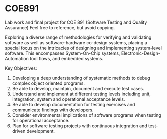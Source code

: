 # COE891
Lab work and final project for COE 891 (Software Testing and Quality Assurance) Feel free to reference, but avoid copying.

Exploring a diverse range of methodologies for verifying and validating software as well as software-hardware co-design systems, placing a special focus on the intricacies of designing and implementing system-level software. This encompasses System-On-Chip systems, Electronic-Design-Automation tool flows, and embedded systems.

Key Objectives:
1. Developing a deep understanding of systematic methods to debug complex object oriented
   programs.
2. Be able to develop, maintain, document and execute test cases.
3. Understand and implement at different testing levels including unit, integration, system and
   operational acceptance levels.
4. Be able to develop documentation for testing exercises and communicate findings with
   developers.
5. Consider environmental implications of software programs when testing for operational
   acceptance.
6. Plan for software testing projects with continuous integration and test-driven development.
